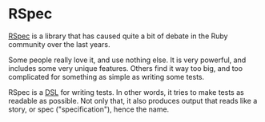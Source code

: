 # RSpec

[RSpec](http://rspec.info/) is a library that has caused quite a bit of debate
in the Ruby community over the last years.

Some people really love it, and use nothing else. It is very powerful, and includes
some very unique features. Others find it way too big, and too complicated for
something as simple as writing some tests.

RSpec is a [DSL](http://webapps-for-beginners.rubymonstas.org/sinatra/dsl.html) for
writing tests. In other words, it tries to make tests as readable as possible. Not
only that, it also produces output that reads like a story, or spec ("specification"),
hence the name.
